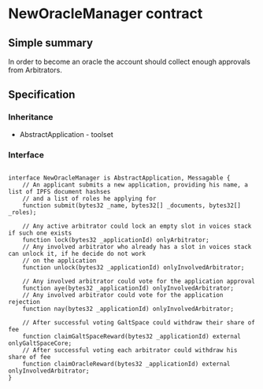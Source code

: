 # NewOracleManager contract

## Simple summary

In order to become an oracle the account should collect enough approvals from Arbitrators.

## Specification
### Inheritance
* AbstractApplication - toolset
### Interface

````solidity

interface NewOracleManager is AbstractApplication, Messagable {
    // An applicant submits a new application, providing his name, a list of IPFS document hashses 
    // and a list of roles he applying for
    function submit(bytes32 _name, bytes32[] _documents, bytes32[] _roles);

    // Any active arbitrator could lock an empty slot in voices stack if such one exists 
    function lock(bytes32 _applicationId) onlyArbitrator;
    // Any involved arbitrator who already has a slot in voices stack can unlock it, if he decide do not work
    // on the application
    function unlock(bytes32 _applicationId) onlyInvolvedArbitrator;

    // Any involved arbitrator could vote for the application approval
    function aye(bytes32 _applicationId) onlyInvolvedArbitrator;
    // Any involved arbitrator could vote for the application rejection
    function nay(bytes32 _applicationId) onlyInvolvedArbitrator;

    // After successful voting GaltSpace could withdraw their share of fee
    function claimGaltSpaceReward(bytes32 _applicationId) external onlyGaltSpaceCore;
    // After successful voting each arbitrator could withdraw his share of fee
    function claimOracleReward(bytes32 _applicationId) external onlyInvolvedArbitrator;
}
````

